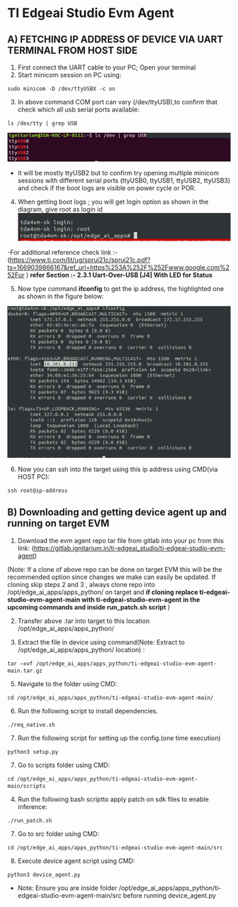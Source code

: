 # TI Edgeai Studio Evm Agent



## A) FETCHING IP ADDRESS OF DEVICE VIA UART TERMINAL FROM HOST SIDE

1. First connect the UART cable to your PC; Open your terminal 
2. Start minicom session on PC using: 
```
sudo minicom -D /dev/ttyUSBX -c on
```
3. In above command COM port can vary (/dev/ttyUSB),to confirm that check which all usb serial ports available: 
```
ls /dev/tty | grep USB 
```
![usb serial ports list output](/images/usb_serial_ports.png)
- It will be mostly ttyUSB2 but to confirm try opening multiple minicom sessions with different serial ports (ttyUSB0, ttyUSB1, ttyUSB2, ttyUSB3) and check if the boot logs are visible on power cycle or POR. 

4. When getting boot logs ; you will get login option as shown in the diagram, give root as login id 
![tda4vm login](/images/tda4vm_login.png)

 -For additional reference check link :- (https://www.ti.com/lit/ug/spruj21c/spruj21c.pdf?ts=1669039866167&ref_url=https%253A%252F%252Fwww.google.com%252Fur ) **refer Section :- 2.3.1 Uart-Over-USB [J4] With LED for Status** 

5. Now type command **ifconfig** to get the ip address, the highlighted one as shown in the figure below: 

![ifconfig output](/images/get_ip-address.png)

6. Now you can ssh into the target using this ip address using CMD(via HOST PC):
```
ssh root@ip-address
```
## B) Downloading and getting device agent up and running on target EVM 

1. Download the evm agent repo tar file from gitlab into your pc from this link: (https://gitlab.ignitarium.in/ti-edgeai_studio/ti-edgeai-studio-evm-agent)

(Note: If a clone of above repo can be done on target EVM this will be the recommended option since changes we make can easily be updated. If cloning skip steps 2 and 3 , always clone repo into /opt/edge_ai_apps/apps_python/ on target and **if cloning replace ti-edgeai-studio-evm-agent-main with ti-edgeai-studio-evm-agent in the upcoming commands and inside run_patch.sh script** ) 

2. Transfer above .tar into target to this location  /opt/edge_ai_apps/apps_python/ 

3. Extract the file in device using command(Note: Extract to /opt/edge_ai_apps/apps_python/ location) :  
```
tar –xvf /opt/edge_ai_apps/apps_python/ti-edgeai-studio-evm-agent-main.tar.gz   
```
5. Navigate to the folder using CMD:
```
cd /opt/edge_ai_apps/apps_python/ti-edgeai-studio-evm-agent-main/ 
```
6.  Run the following script to install dependencies.
```
./req_native.sh 
```
7. Run the following script for setting up the config.(one time execution)
```
python3 setup.py
```
7. Go to scripts folder using CMD: 
```
cd /opt/edge_ai_apps/apps_python/ti-edgeai-studio-evm-agent-main/scripts
```
4. Run the following bash scriptto apply patch on sdk files to enable inference:
```
./run_patch.sh
```
7. Go to src folder using CMD: 
```
cd /opt/edge_ai_apps/apps_python/ti-edgeai-studio-evm-agent-main/src 
```
8. Execute device agent script using CMD: 
```
python3 device_agent.py  
```
- Note: Ensure you are inside folder /opt/edge_ai_apps/apps_python/ti-edgeai-studio-evm-agent-main/src before running device_agent.py
